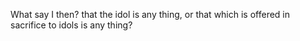 What say I then? that the idol is any thing, or that which is offered in sacrifice to idols is any thing?
